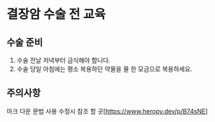 # 결장암 수술 전 교육

## 수술 준비

1. 수술 전날 저녁부터 금식해야 합니다.
2. 수술 당일 아침에는 평소 복용하던 약물을 물 한 모금으로 복용하세요.

## 주의사항
마크 다운 문법 사용
수정시 참조 할 곳[https://www.heropy.dev/p/B74sNE]

